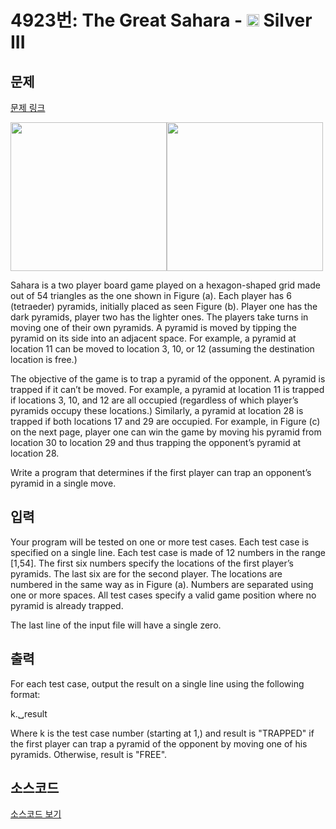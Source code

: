 # 4923번: The Great Sahara - <img src="https://static.solved.ac/tier_small/8.svg" style="height:20px" /> Silver III

<!-- performance -->

<!-- 문제 제출 후 깃허브에 푸시를 했을 때 제출한 코드의 성능이 입력될 공간입니다.-->

<!-- end -->

## 문제

[문제 링크](https://boj.kr/4923)


<p><img alt="" src="https://onlinejudgeimages.s3.amazonaws.com/problem/4923/%EC%8A%A4%ED%81%AC%EB%A6%B0%EC%83%B7%202016-06-10%20%EC%98%A4%ED%9B%84%206.12.47.png" style="height:238px; width:250px"><img alt="" src="https://onlinejudgeimages.s3.amazonaws.com/problem/4923/%EC%8A%A4%ED%81%AC%EB%A6%B0%EC%83%B7%202016-06-10%20%EC%98%A4%ED%9B%84%206.13.22.png" style="height:238px; width:250px"></p>

<p>Sahara is a two player board game played on a hexagon-shaped grid made out of 54 triangles as the one shown in Figure (a). Each player has 6 (tetraeder) pyramids, initially placed as seen Figure (b). Player one has the dark pyramids, player two has the lighter ones. The players take turns in moving one of their own pyramids. A pyramid is moved by tipping the pyramid on its side into an adjacent space. For example, a pyramid at location 11 can be moved to location 3, 10, or 12 (assuming the destination location is free.)</p>

<p>The objective of the game is to trap a pyramid of the opponent. A pyramid is trapped if it can’t be moved. For example, a pyramid at location 11 is trapped if locations 3, 10, and 12 are all occupied (regardless of which player’s pyramids occupy these locations.) Similarly, a pyramid at location 28 is trapped if both locations 17 and 29 are occupied. For example, in Figure (c) on the next page, player one can win the game by moving his pyramid from location 30 to location 29 and thus trapping the opponent’s pyramid at location 28.</p>

<p>Write a program that determines if the first player can trap an opponent’s pyramid in a single move.</p>



## 입력


<p>Your program will be tested on one or more test cases. Each test case is specified on a single line. Each test case is made of 12 numbers in the range [1,54]. The first six numbers specify the locations of the first player’s pyramids. The last six are for the second player. The locations are numbered in the same way as in Figure (a). Numbers are separated using one or more spaces. All test cases specify a valid game position where no pyramid is already trapped.</p>

<p>The last line of the input file will have a single zero.</p>



## 출력


<p>For each test case, output the result on a single line using the following format:</p>

<p>k.␣result</p>

<p>Where k is the test case number (starting at 1,) and result is "TRAPPED" if the first player can trap a pyramid of the opponent by moving one of his pyramids. Otherwise, result is "FREE".</p>



## 소스코드

[소스코드 보기](The%20Great%20Sahara.cpp)